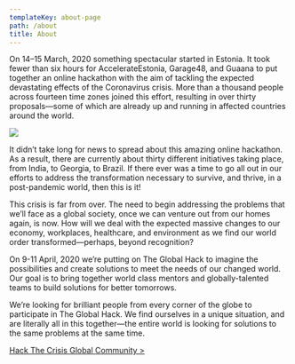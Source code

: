 ```yaml
---
templateKey: about-page
path: /about
title: About
---
```

On 14–15 March, 2020 something spectacular started in Estonia. It took fewer than six hours for AccelerateEstonia, Garage48, and Guaana to put together an online hackathon with the aim of tackling the expected devastating effects of the Coronavirus crisis. More than a thousand people across fourteen time zones joined this effort, resulting in over thirty proposals—some of which are already up and running in affected countries around the world.

![](/img/backstory.png)

It didn’t take long for news to spread about this amazing online hackathon. As a result, there are currently about thirty different initiatives taking place, from India, to Georgia, to Brazil. If there ever was a time to go all out in our efforts to address the transformation necessary to survive, and thrive, in a post-pandemic world, then this is it!

This crisis is far from over. The need to begin addressing the problems that we’ll face as a global society, once we can venture out from our homes again, is now. How will we deal with the expected massive changes to our economy, workplaces, healthcare, and environment as we find our world order transformed—perhaps, beyond recognition?

On 9-11 April, 2020 we’re putting on The Global Hack to imagine the possibilities and create solutions to meet the needs of our changed world. Our goal is to bring together world class mentors and globally-talented teams to build solutions for better tomorrows.

We’re looking for brilliant people from every corner of the globe to participate in The Global Hack. We find ourselves in a unique situation, and are literally all in this together—the entire world is looking for solutions to the same problems at the same time.

[Hack The Crisis Global Community >](http://garage48.org/hackthecrisis)